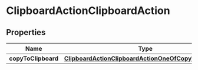

# ClipboardActionClipboardAction


## Properties

| Name | Type | Description | Notes |
|------------ | ------------- | ------------- | -------------|
|**copyToClipboard** | [**ClipboardActionClipboardActionOneOfCopyToClipboard**](ClipboardActionClipboardActionOneOfCopyToClipboard.md) |  |  |



